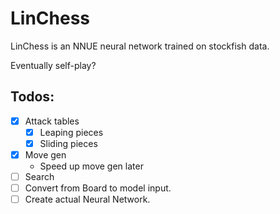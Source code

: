 # LinChess

LinChess is an NNUE neural network trained on stockfish data. 

Eventually self-play?

## Todos:
- [X] Attack tables
    - [X] Leaping pieces
    - [X] Sliding pieces
- [X] Move gen
    - Speed up move gen later
- [ ] Search
- [ ] Convert from Board to model input.
- [ ] Create actual Neural Network.
